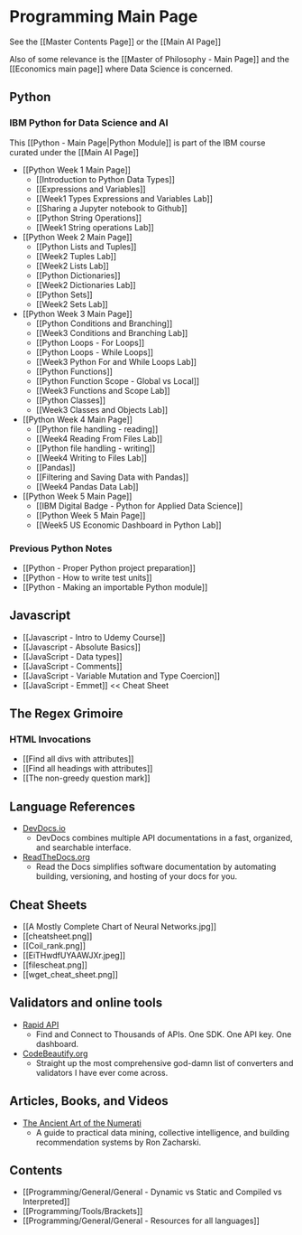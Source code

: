 # Programming Main Page

See the [[Master Contents Page]] or the [[Main AI Page]]

Also of some relevance is the [[Master of Philosophy - Main Page]] and the [[Economics main page]] where Data Science is concerned.

## Python

### IBM Python for Data Science and AI

This [[Python - Main Page|Python Module]] is part of the IBM course curated under the [[Main AI Page]]

- [[Python Week 1 Main Page]]
	- [[Introduction to Python Data Types]]
	- [[Expressions and Variables]]
	- [[Week1 Types Expressions and Variables Lab]]
	- [[Sharing a Jupyter notebook to Github]]
	- [[Python String Operations]]
	- [[Week1 String operations Lab]]
- [[Python Week 2 Main Page]]
	- [[Python Lists and Tuples]]
	- [[Week2 Tuples Lab]]
	- [[Week2 Lists Lab]]
	- [[Python Dictionaries]]
	- [[Week2 Dictionaries Lab]]
	- [[Python Sets]]
	- [[Week2 Sets Lab]]
- [[Python Week 3 Main Page]]
	- [[Python Conditions and Branching]]
	- [[Week3 Conditions and Branching Lab]]
	- [[Python Loops - For Loops]]
	- [[Python Loops - While Loops]]
	- [[Week3 Python For and While Loops Lab]]
	- [[Python Functions]]
	- [[Python Function Scope - Global vs Local]]
	- [[Week3 Functions and Scope Lab]]
	- [[Python Classes]]
	- [[Week3 Classes and Objects Lab]]
- [[Python Week 4 Main Page]]
	- [[Python file handling - reading]]
	- [[Week4 Reading From Files Lab]]
	- [[Python file handling - writing]]
	- [[Week4 Writing to Files Lab]]
	- [[Pandas]]
	- [[Filtering and Saving Data with Pandas]]
	- [[Week4 Pandas Data Lab]]
- [[Python Week 5 Main Page]]
	- [[IBM Digital Badge - Python for Applied Data Science]]
	- [[Python Week 5 Main Page]]
	- [[Week5 US Economic Dashboard in Python Lab]]

### Previous Python Notes

- [[Python - Proper Python project preparation]]
- [[Python - How to write test units]]
- [[Python - Making an importable Python module]]

## Javascript

- [[Javascript - Intro to Udemy Course]]
- [[Javascript - Absolute Basics]]
- [[JavaScript - Data types]]
- [[JavaScript - Comments]]
- [[JavaScript - Variable Mutation and Type Coercion]]
- [[JavaScript - Emmet]] << Cheat Sheet

## The Regex Grimoire

### HTML Invocations

- [[Find all divs with attributes]]
- [[Find all headings with attributes]]
- [[The non-greedy question mark]]

## Language References
- [DevDocs.io](https://devdocs.io/)
	- DevDocs combines multiple API documentations in a fast, organized, and searchable interface. 
- [ReadTheDocs.org](https://readthedocs.org/)
	- Read the Docs simplifies software documentation by automating building, versioning, and hosting of your docs for you. 

## Cheat Sheets

- [[A Mostly Complete Chart of Neural Networks.jpg]]
- [[cheatsheet.png]]
- [[Coil_rank.png]]
- [[EiTHwdfUYAAWJXr.jpeg]]
- [[filescheat.png]]
- [[wget_cheat_sheet.png]]

## Validators and online tools
- [Rapid API](https://rapidapi.com/)
	- Find and Connect to Thousands of APIs. One SDK. One API key. One dashboard.
- [CodeBeautify.org](https://codebeautify.org/)
	- Straight up the most comprehensive god-damn list of converters and validators I have ever come across. 
## Articles, Books, and Videos
- [The Ancient Art of the Numerati](http://guidetodatamining.com/)
	- A guide to practical data mining, collective intelligence, and building recommendation systems by Ron Zacharski.

## Contents

- [[Programming/General/General - Dynamic vs Static and Compiled vs Interpreted]]
- [[Programming/Tools/Brackets]]
- [[Programming/General/General - Resources for all languages]]

